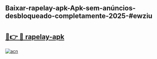 ## Baixar-rapelay-apk-Apk-sem-anúncios-desbloqueado-completamente-2025-#ewziu

# <h2><a href="https://ainizakaria.my?title=rapelay-apk&ref=20M">🔗👉 🔴 rapelay-apk</a></h2>

[![acn](https://github.com/user-attachments/assets/0f9c940e-d8b0-45ae-aac7-cd30a18b3e1c)](https://ainizakaria.my?title=rapelay-apk&ref=20M)

